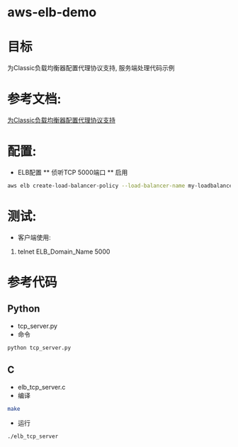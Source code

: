 # aws-elb-demo

# 目标
为Classic负载均衡器配置代理协议支持, 服务端处理代码示例

# 参考文档: 
[为Classic负载均衡器配置代理协议支持](http://docs.aws.amazon.com/zh_cn/elasticloadbalancing/latest/classic/enable-proxy-protocol.html)

# 配置:
* ELB配置
** 侦听TCP 5000端口
** 启用
```Bash
aws elb create-load-balancer-policy --load-balancer-name my-loadbalancer --policy-name my-ProxyProtocol-policy --policy-type-name ProxyProtocolPolicyType --policy-attributes AttributeName=ProxyProtocol,AttributeValue=true
```

# 测试:
* 客户端使用: 
1. telnet ELB_Domain_Name 5000


# 参考代码
## Python
* tcp_server.py
* 命令
```Bash
python tcp_server.py
```


## C
* elb_tcp_server.c
* 编译
```Bash
make
```
* 运行
```Bash
./elb_tcp_server
```

